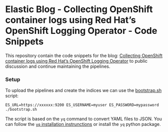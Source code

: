 # Elastic Blog - Collecting OpenShift container logs using Red Hat’s OpenShift Logging Operator - Code Snippets

This repository contain the code snippets for the blog: 
[Collecting OpenShift container logs using Red Hat’s OpenShift Logging Operator](https://www.elastic.co/blog/openshift-container-logs-red-hat-logging-operator) to public discussion
and continue maintaining the pipelines.


### Setup

To upload the pipelines and create the indices we can use the 
[bootstrap.sh](./bootstrap.sh) script:

```
ES_URL=https://xxxxxx:9200 ES_USERNAME=myuser ES_PASSWORD=mypassword ./bootstrap.sh
```

The script is based on the `yq` command to convert YAML files to JSON.
You can follow the [`yq` installation instrunctions](https://github.com/mikefarah/yq?tab=readme-ov-file#install) or install the `yq` python package.